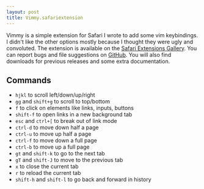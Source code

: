 ```yaml
---
layout:	post
title: Vimmy.safariextension
---
```


Vimmy is a simple extension for Safari I wrote to add some vim keybindings. I didn't like the other options mostly because I thought they were ugly and convoluted. The extension is available on the [Safari Extensions Gallery](https://safari-extensions.apple.com/details/?id=com.gggritso.vimmy-36948PQEY6). You can report bugs and file suggestions on [GitHub](https://github.com/gggritso/Vimmy.safariextension). You will also find downloads for previous releases and some extra documentation.

## Commands

- `hjkl` to scroll left/down/up/right
- `gg` and `shift+g` to scroll to top/bottom
- `f` to click on elements like links, inputs, buttons
- `shift-f` to open links in a new background tab
- `esc` and `ctrl+[` to break out of link mode
- `ctrl-d` to move down half a page
- `ctrl-u` to move up half a page
- `ctrl-f` to move down a full page
- `ctrl-b` to move up a full page
- `gt` and `shift-k` to go to the next tab
- `gT` and `shift-J` to move to the previous tab
- `x` to close the current tab
- `r` to reload the current tab
- `shift-h` and `shift-l` to go back and forward in history
